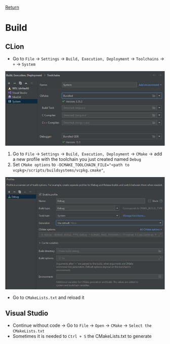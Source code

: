 [Return](../README.md)

# Build

## CLion

- Go to `File` -> `Settings` -> `Build, Execution, Deployment` -> `Toolchains` -> `+` -> `System`

![clion toolchains](images/clion_toolchains.png)

1. Go to `File` -> `Settings` -> `Build, Execution, Deployment` -> `CMake` -> add a new profile with the toolchain you just created named `Debug`
2. Set `CMake options` to `-DCMAKE_TOOLCHAIN_FILE="<path to vcpkg>/scripts/buildsystems/vcpkg.cmake"`,

![clion cmake](images/clion_cmake.png)

- Go to `CMakeLists.txt` and reload it


## Visual Studio

- Continue without code -> Go to `File` -> `Open` -> `CMake` -> `Select the CMakeLists.txt`
- Sometimes it is needed to `Ctrl + S` the CMakeLists.txt to generate